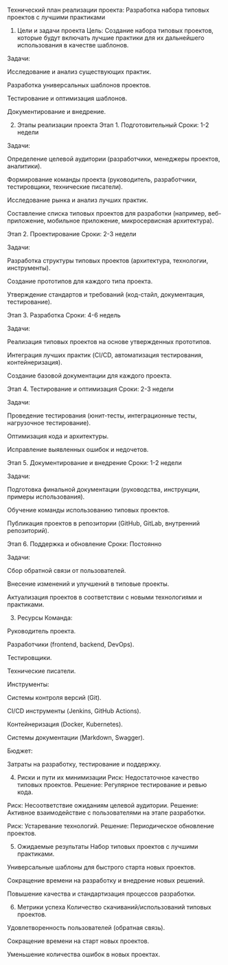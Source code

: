 Технический план реализации проекта:
Разработка набора типовых проектов с лучшими практиками

1. Цели и задачи проекта
Цель: Создание набора типовых проектов, которые будут включать лучшие практики для их дальнейшего использования в качестве шаблонов.

Задачи:

Исследование и анализ существующих практик.

Разработка универсальных шаблонов проектов.

Тестирование и оптимизация шаблонов.

Документирование и внедрение.

2. Этапы реализации проекта
Этап 1. Подготовительный
Сроки: 1-2 недели

Задачи:

Определение целевой аудитории (разработчики, менеджеры проектов, аналитики).

Формирование команды проекта (руководитель, разработчики, тестировщики, технические писатели).

Исследование рынка и анализ лучших практик.

Составление списка типовых проектов для разработки (например, веб-приложение, мобильное приложение, микросервисная архитектура).

Этап 2. Проектирование
Сроки: 2-3 недели

Задачи:

Разработка структуры типовых проектов (архитектура, технологии, инструменты).

Создание прототипов для каждого типа проекта.

Утверждение стандартов и требований (код-стайл, документация, тестирование).

Этап 3. Разработка
Сроки: 4-6 недель

Задачи:

Реализация типовых проектов на основе утвержденных прототипов.

Интеграция лучших практик (CI/CD, автоматизация тестирования, контейнеризация).

Создание базовой документации для каждого проекта.

Этап 4. Тестирование и оптимизация
Сроки: 2-3 недели

Задачи:

Проведение тестирования (юнит-тесты, интеграционные тесты, нагрузочное тестирование).

Оптимизация кода и архитектуры.

Исправление выявленных ошибок и недочетов.

Этап 5. Документирование и внедрение
Сроки: 1-2 недели

Задачи:

Подготовка финальной документации (руководства, инструкции, примеры использования).

Обучение команды использованию типовых проектов.

Публикация проектов в репозитории (GitHub, GitLab, внутренний репозиторий).

Этап 6. Поддержка и обновление
Сроки: Постоянно

Задачи:

Сбор обратной связи от пользователей.

Внесение изменений и улучшений в типовые проекты.

Актуализация проектов в соответствии с новыми технологиями и практиками.

3. Ресурсы
Команда:

Руководитель проекта.

Разработчики (frontend, backend, DevOps).

Тестировщики.

Технические писатели.

Инструменты:

Системы контроля версий (Git).

CI/CD инструменты (Jenkins, GitHub Actions).

Контейнеризация (Docker, Kubernetes).

Системы документации (Markdown, Swagger).

Бюджет:

Затраты на разработку, тестирование и поддержку.

4. Риски и пути их минимизации
Риск: Недостаточное качество типовых проектов.
Решение: Регулярное тестирование и ревью кода.

Риск: Несоответствие ожиданиям целевой аудитории.
Решение: Активное взаимодействие с пользователями на этапе разработки.

Риск: Устаревание технологий.
Решение: Периодическое обновление проектов.

5. Ожидаемые результаты
Набор типовых проектов с лучшими практиками.

Универсальные шаблоны для быстрого старта новых проектов.

Сокращение времени на разработку и внедрение новых решений.

Повышение качества и стандартизация процессов разработки.

6. Метрики успеха
Количество скачиваний/использований типовых проектов.

Удовлетворенность пользователей (обратная связь).

Сокращение времени на старт новых проектов.

Уменьшение количества ошибок в новых проектах.
